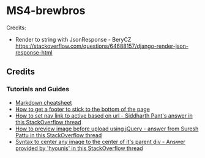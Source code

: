 # MS4-brewbros


Credits:
- Render to string with JsonResponse - BeryCZ https://stackoverflow.com/questions/64688157/django-render-json-response-html



## Credits

### Tutorials and Guides
- [Markdown cheatsheet](https://www.markdownguide.org/basic-syntax/)
- [How to get a footer to stick to the bottom of the page](https://dev.to/nehalahmadkhan/how-to-make-footer-stick-to-bottom-of-web-page-3i14)
- [How to set nav link to active based on url - Siddharth Pant's answer in this StackOverflow thread](https://stackoverflow.com/questions/46617375/how-do-i-show-an-active-link-in-a-django-navigation-bar-dropdown-list)
- [How to preview image before upload using jQuery - answer from Suresh Pattu in this StackOverflow thread](https://stackoverflow.com/questions/18694437/how-to-preview-image-before-uploading-in-jquery/19649483)
- [Syntax to center any image to the center of it's parent div - Answer provided by 'hyounis' in this StackOverflow thread](https://stackoverflow.com/questions/14562457/center-oversized-image-in-div)